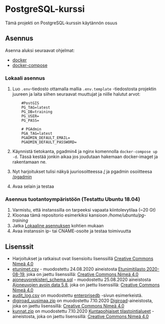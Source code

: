 PostgreSQL-kurssi
=================

Tämä projekti on PostgreSQL-kurssin käytännön osuus

## Asennus

Asenna aluksi seuraavat ohjelmat:
* [docker](https://docs.docker.com/engine/install/ubuntu/)
* [docker-compose](https://docs.docker.com/compose/install/)

### Lokaali asennus
1. Luo `.env`-tiedosto ottamalla mallia `.env.template` -tiedostosta projektin juureen ja laita siihen seuraavat muuttujat ja niille halutut arvot:
    ```properties
        #PostGIS
        PG_TAG=latest
        PG_DB=training
        PG_USER=
        PG_PASS=

        # PGAdmin
        PGA_TAG=latest
        PGADMIN_DEFAULT_EMAIL=
        PGADMIN_DEFAULT_PASSWORD=
    ```
1. Käynnistä tietokanta, pgadmin4 ja nginx komennolla `docker-compose up -d`.
Tässä kestää jonkin aikaa jos joudutaan hakemaan docker-imaget ja rakentamaan ne.

1. Nyt harjoitukset tulisi näkyä juuriosoitteessa [/](/) ja pgadmin osoiitteesa [/pgadmin](/pgadmin)
1. Avaa selain ja testaa

### Asennus tuotantoympäristöön (Testattu Ubuntu 18.04)
1. Varmistu, että instanssilla on tarpeeksi vapaata kiintolevytilaa (~20 Gt)
1. Kloonaa tämä repositorio esimerkiksi kansioon */home/ubuntu/pg-training*
1. Jatka [Lokaaline asennuksen](#-Lokaali-asennus) kohtien mukaan
1. Avaa instanssin ip- tai CNAME-osoite ja testaa toimivuutta

## Lisenssit
* Harjoitukset ja ratkaisut ovat lisensioitu lisenssillä [Creative Commons Nimeä 4.0](http://creativecommons.org/licenses/by/4.0/deed.fi) 
* [etunimet.csv](Harjoitukset/data/etunimet.csv) - muodostettu 24.08.2020 aineistosta [Etunimitilasto 2020-08-19](https://www.avoindata.fi/data/fi/dataset/none/resource/08c89936-a230-42e9-a9fc-288632e234f5), joka on jaettu lisenssillä: [Creative Commons Nimeä 4.0](http://creativecommons.org/licenses/by/4.0/deed.fi) 
* [ajoneuvorekisteri_schema.sql](Harjoitukset/data/ajoneuvorekisteri_schema.sql) - muodostettu 25.08.2020 aineistosta [Ajoneuvojen avoin data 5.8](http://trafiopendata.97.fi/opendata/TieliikenneAvoinData_5_8.zip), joka on jaettu lisenssillä: [Creative Commons Nimeä 4.0](http://creativecommons.org/licenses/by/4.0/deed.fi) 
* [audit_log.csv](Harjoitukset/data/audit_log.csv) on muodostettu [enterprisedb](https://www.enterprisedb.com/edb-docs/d/edb-postgres-advanced-server/user-guides/user-guide/12/EDB_Postgres_Advanced_Server_Guide.1.43.html) -sivun 
   esimerkeistä.
* [digiroad_uusimaa.zip](Harjoitukset/data/digiroad_uusimaa.zip) on muodostettu 7.10.2020 [Digiroad](https://vayla.fi/vaylista/aineistot/digiroad/aineisto)-aineistosta, joka on jaettu lisenssillä: [Creative Commons Nimeä 4.0](http://creativecommons.org/licenses/by/4.0/deed.fi) 
* [kunnat.zip](Harjoitukset/data/kunnat.zip) on muodostettu 7.10.2020 [Kuntapohjaiset tilastointialueet](https://www.stat.fi/org/avoindata/paikkatietoaineistot/kuntapohjaiset_tilastointialueet.html)
-aineistosta, joka on jaettu lisenssillä: [Creative Commons Nimeä 4.0](http://creativecommons.org/licenses/by/4.0/deed.fi) 
